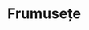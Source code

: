 ---
title: "Frumusețe"
image: "/frumusete.svg"
category: Frumusețe
layout: category
tag: "Sănătate și recreere"
---